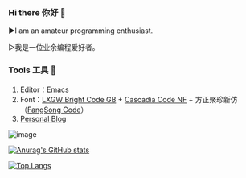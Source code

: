 ### Hi there 你好 👋

▶I am an amateur programming enthusiast.

▷我是一位业余编程爱好者。

### Tools 工具 🔧

1. Editor：[Emacs](https://www.gnu.org/software/emacs/)
2. Font：[LXGW Bright Code GB]([https://github.com/IBM/plex/releases?q=mono&expanded=true](https://github.com/lxgw/LxgwBright-Code)) + [Cascadia Code NF](https://github.com/microsoft/cascadia-code) + 方正聚珍新仿（[FangSong Code](https://github.com/zhimoe/programming-fonts/tree/master/fonts)）
3. [Personal Blog](https://tomoemami.github.io/)

![image](https://github.com/user-attachments/assets/ccd64fbf-4314-43a8-a9ee-e11f08f1a6fe)


[![Anurag's GitHub stats](https://github-readme-stats.vercel.app/api?username=TomoeMami&show_icons=true&theme=gruvbox)](https://github.com/anuraghazra/github-readme-stats)

[![Top Langs](https://github-readme-stats.vercel.app/api/top-langs/?username=TomoeMami&layout=compact)](https://github.com/anuraghazra/github-readme-stats)
